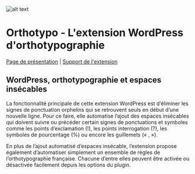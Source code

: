 ![alt text](https://wprock.fr/wp-content/uploads/2018/01/orthotypo-cover-medium.jpg "Couverture de l'extension pour WordPress ORTHOTYPO")

# Orthotypo - L'extension WordPress d'orthotypographie

 [Page de présentation](https://wprock.fr/plugin/orthotypo/) | [Support de l'extension](https://wprock.fr/plugin/orthotypo/#support) 


## WordPress, orthotypographie et espaces insécables

La fonctionnalité principale de cette extension WordPress est d’éliminer les signes de ponctuation orphelins qui se retrouvent seuls en début d’une nouvelle ligne. Pour ce faire, elle automatise l’ajout des espaces insécables qui doivent suivre ou précéder certain signes de ponctuations et symboles comme les points d’exclamation (!), les points interrogation (?), les symboles de pourcentage (%) ou encore les guillemets (« , »).

En plus de l’ajout automatisé d’espaces insécable, l’extension propose également d’automatiser simplement un ensemble de règles de l’orthotypographie française. Chacune d’entre elles peuvent être activée ou désactivée facilement depuis les options du plugin.
